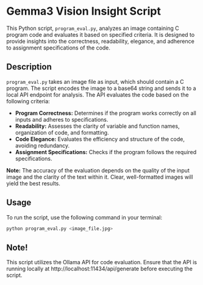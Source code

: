 # Gemma3 Vision Insight Script

This Python script, `program_eval.py`, analyzes an image containing C program code and evaluates it based on specified criteria. It is designed to provide insights into the correctness, readability, elegance, and adherence to assignment specifications of the code.

## Description

`program_eval.py` takes an image file as input, which should contain a C program. The script encodes the image to a base64 string and sends it to a local API endpoint for analysis. The API evaluates the code based on the following criteria:

* **Program Correctness:** Determines if the program works correctly on all inputs and adheres to specifications.
* **Readability:** Assesses the clarity of variable and function names, organization of code, and formatting.
* **Code Elegance:** Evaluates the efficiency and structure of the code, avoiding redundancy.
* **Assignment Specifications:** Checks if the program follows the required specifications.

**Note:** The accuracy of the evaluation depends on the quality of the input image and the clarity of the text within it. Clear, well-formatted images will yield the best results.

## Usage

To run the script, use the following command in your terminal:

```bash
python program_eval.py <image_file.jpg>
```
## Note!

This script utilizes the Ollama API for code evaluation. Ensure that the API is running locally at http://localhost:11434/api/generate before executing the script.
